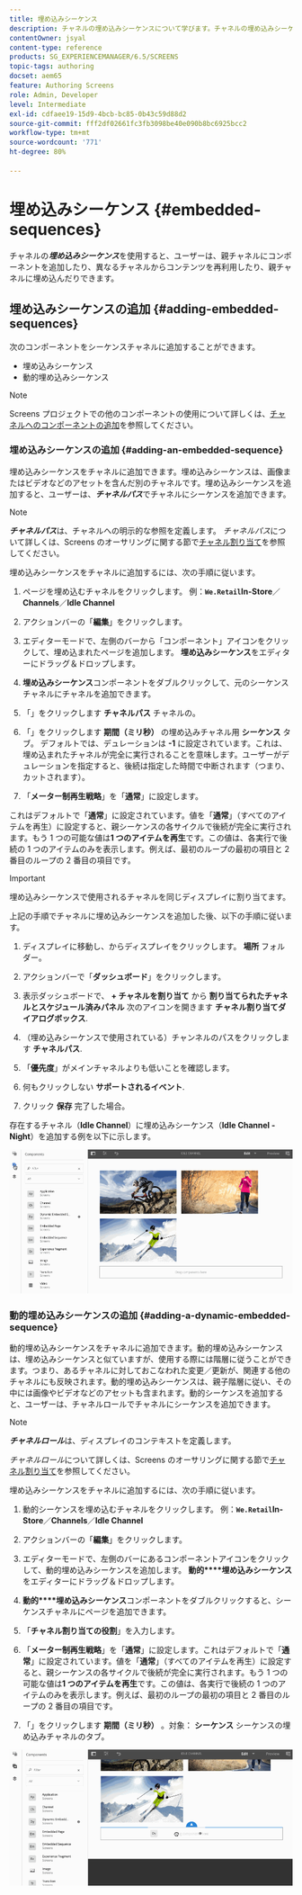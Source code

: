 ```yaml
---
title: 埋め込みシーケンス
description: チャネルの埋め込みシーケンスについて学びます。チャネルの埋め込みシーケンスを使用すると、親チャネルにコンポーネントを追加したり、異なるチャネルからコンテンツを再利用したり、親チャネルに埋め込んだりできます。
contentOwner: jsyal
content-type: reference
products: SG_EXPERIENCEMANAGER/6.5/SCREENS
topic-tags: authoring
docset: aem65
feature: Authoring Screens
role: Admin, Developer
level: Intermediate
exl-id: cdfaee19-15d9-4bcb-bc85-0b43c59d88d2
source-git-commit: fff2df02661fc3fb3098be40e090b8bc6925bcc2
workflow-type: tm+mt
source-wordcount: '771'
ht-degree: 80%

---
```


# 埋め込みシーケンス {#embedded-sequences}

チャネルの&#x200B;***埋め込みシーケンス***&#x200B;を使用すると、ユーザーは、親チャネルにコンポーネントを追加したり、異なるチャネルからコンテンツを再利用したり、親チャネルに埋め込んだりできます。

## 埋め込みシーケンスの追加 {#adding-embedded-sequences}

次のコンポーネントをシーケンスチャネルに追加することができます。

* 埋め込みシーケンス
* 動的埋め込みシーケンス

>[!NOTE]
>
>Screens プロジェクトでの他のコンポーネントの使用について詳しくは、[チャネルへのコンポーネントの追加](adding-components-to-a-channel.md)を参照してください。

### 埋め込みシーケンスの追加 {#adding-an-embedded-sequence}

埋め込みシーケンスをチャネルに追加できます。埋め込みシーケンスは、画像またはビデオなどのアセットを含んだ別のチャネルです。埋め込みシーケンスを追加すると、ユーザーは、***チャネルパス***&#x200B;でチャネルにシーケンスを追加できます。

>[!NOTE]
>***チャネルパス***は、チャネルへの明示的な参照を定義します。
>*チャネルパス*&#x200B;について詳しくは、Screens のオーサリングに関する節で[チャネル割り当て](channel-assignment.md)を参照してください。

埋め込みシーケンスをチャネルに追加するには、次の手順に従います。

1. ページを埋め込むチャネルをクリックします。 例：**`We.Retail`In-Store**／**Channels**／**Idle Channel**

1. アクションバーの「**編集**」をクリックします。
1. エディターモードで、左側のバーから「コンポーネント」アイコンをクリックして、埋め込まれたページを追加します。 **埋め込みシーケンス**&#x200B;をエディターにドラッグ＆ドロップします。
1. **埋め込みシーケンス**&#x200B;コンポーネントをダブルクリックして、元のシーケンスチャネルにチャネルを追加できます。
1. 「」をクリックします **チャネルパス** チャネルの。
1. 「」をクリックします **期間（ミリ秒）** の埋め込みチャネル用 **シーケンス** タブ。 デフォルトでは、デュレーションは **-1** に設定されています。これは、埋め込まれたチャネルが完全に実行されることを意味します。ユーザーがデュレーションを指定すると、後続は指定した時間で中断されます（つまり、カットされます）。

1. 「**メーター制再生戦略**」を「**通常**」に設定します。

これはデフォルトで「**通常**」に設定されています。値を「**通常**」（すべてのアイテムを再生）に設定すると、親シーケンスの各サイクルで後続が完全に実行されます。もう 1 つの可能な値は&#x200B;**1 つのアイテムを再生**&#x200B;です。この値は、各実行で後続の 1 つのアイテムのみを表示します。例えば、最初のループの最初の項目と 2 番目のループの 2 番目の項目です。

>[!IMPORTANT]
>
>埋め込みシーケンスで使用されるチャネルを同じディスプレイに割り当てます。
>
>上記の手順でチャネルに埋め込みシーケンスを追加した後、以下の手順に従います。
>
>1. ディスプレイに移動し、からディスプレイをクリックします。 **場所** フォルダー。
>1. アクションバーで「**ダッシュボード**」をクリックします。
>1. 表示ダッシュボードで、 **+ チャネルを割り当て** から **割り当てられたチャネルとスケジュール済みパネル** 次のアイコンを開きます **チャネル割り当てダイアログボックス**.
>
>1. （埋め込みシーケンスで使用されている）チャンネルのパスをクリックします **チャネルパス**.
>1. 「**優先度**」がメインチャネルよりも低いことを確認します。
>
>1. 何もクリックしない **サポートされるイベント**.
>1. クリック **保存** 完了した場合。
>

存在するチャネル（**Idle Channel**）に埋め込みシーケンス（**Idle Channel - Night**）を追加する例を以下に示します。

![new2](assets/new2.gif)

### 動的埋め込みシーケンスの追加 {#adding-a-dynamic-embedded-sequence}

動的埋め込みシーケンスをチャネルに追加できます。動的埋め込みシーケンスは、埋め込みシーケンスと似ていますが、使用する際には階層に従うことができます。つまり、あるチャネルに対しておこなわれた変更／更新が、関連する他のチャネルにも反映されます。動的埋め込みシーケンスは、親子階層に従い、その中には画像やビデオなどのアセットも含まれます。動的シーケンスを追加すると、ユーザーは、チャネルロールでチャネルにシーケンスを追加できます。

>[!NOTE]
>
>***チャネルロール***&#x200B;は、ディスプレイのコンテキストを定義します。
>
>*チャネルロール*&#x200B;について詳しくは、Screens のオーサリングに関する節で[チャネル割り当て](channel-assignment.md)を参照してください。

埋め込みシーケンスをチャネルに追加するには、次の手順に従います。

1. 動的シーケンスを埋め込むチャネルをクリックします。 例：**`We.Retail`In-Store**／**Channels**／**Idle Channel**

1. アクションバーの「**編集**」をクリックします。
1. エディターモードで、左側のバーにあるコンポーネントアイコンをクリックして、動的埋め込みシーケンスを追加します。 **動的****埋め込みシーケンス**&#x200B;をエディターにドラッグ＆ドロップします。

1. **動的****埋め込みシーケンス**&#x200B;コンポーネントをダブルクリックすると、シーケンスチャネルにページを追加できます。

1. 「**チャネル割り当ての役割**」を入力します。
1. 「**メーター制再生戦略**」を「**通常**」に設定します。これはデフォルトで「**通常**」に設定されています。値を「**通常**」（すべてのアイテムを再生）に設定すると、親シーケンスの各サイクルで後続が完全に実行されます。もう 1 つの可能な値は&#x200B;**1 つのアイテムを再生**&#x200B;です。この値は、各実行で後続の 1 つのアイテムのみを表示します。例えば、最初のループの最初の項目と 2 番目のループの 2 番目の項目です。

1. 「」をクリックします **期間（ミリ秒）** 。対象： **シーケンス** シーケンスの埋め込みチャネルのタブ。

![最新](assets/latest.gif)
